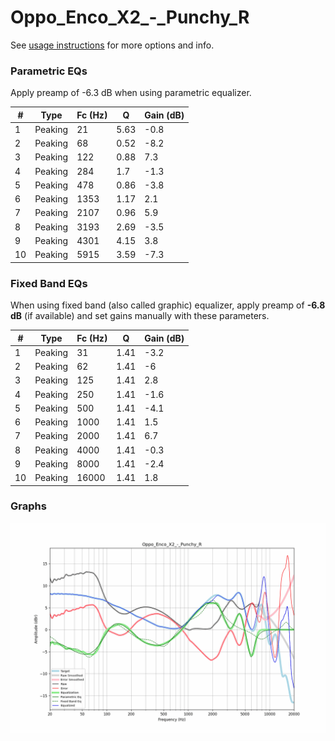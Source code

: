 # Oppo_Enco_X2_-_Punchy_R
See [usage instructions](https://github.com/jaakkopasanen/AutoEq#usage) for more options and info.

### Parametric EQs
Apply preamp of -6.3 dB when using parametric equalizer.

|   # | Type    |   Fc (Hz) |    Q |   Gain (dB) |
|-----|---------|-----------|------|-------------|
|   1 | Peaking |        21 | 5.63 |        -0.8 |
|   2 | Peaking |        68 | 0.52 |        -8.2 |
|   3 | Peaking |       122 | 0.88 |         7.3 |
|   4 | Peaking |       284 | 1.7  |        -1.3 |
|   5 | Peaking |       478 | 0.86 |        -3.8 |
|   6 | Peaking |      1353 | 1.17 |         2.1 |
|   7 | Peaking |      2107 | 0.96 |         5.9 |
|   8 | Peaking |      3193 | 2.69 |        -3.5 |
|   9 | Peaking |      4301 | 4.15 |         3.8 |
|  10 | Peaking |      5915 | 3.59 |        -7.3 |

### Fixed Band EQs
When using fixed band (also called graphic) equalizer, apply preamp of **-6.8 dB** (if available) and set gains manually with these parameters.

|   # | Type    |   Fc (Hz) |    Q |   Gain (dB) |
|-----|---------|-----------|------|-------------|
|   1 | Peaking |        31 | 1.41 |        -3.2 |
|   2 | Peaking |        62 | 1.41 |        -6   |
|   3 | Peaking |       125 | 1.41 |         2.8 |
|   4 | Peaking |       250 | 1.41 |        -1.6 |
|   5 | Peaking |       500 | 1.41 |        -4.1 |
|   6 | Peaking |      1000 | 1.41 |         1.5 |
|   7 | Peaking |      2000 | 1.41 |         6.7 |
|   8 | Peaking |      4000 | 1.41 |        -0.3 |
|   9 | Peaking |      8000 | 1.41 |        -2.4 |
|  10 | Peaking |     16000 | 1.41 |         1.8 |

### Graphs
![](./Oppo_Enco_X2_-_Punchy_R.png)
